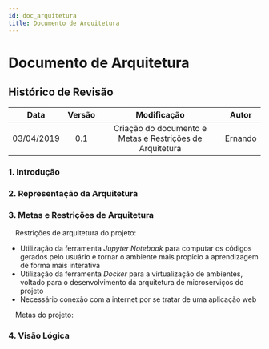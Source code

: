 ```yaml
---
id: doc_arquitetura
title: Documento de Arquitetura
---
```


# Documento de Arquitetura

## Histórico de Revisão

| **Data** | **Versão** | **Modificação** | **Autor** |
| :------: | :--------: | :-------------: | :-------: |
| 03/04/2019 | 0.1 | Criação do documento e Metas e Restrições de Arquitetura | Ernando |

### 1. Introdução

### 2. Representação da Arquitetura

### 3. Metas e Restrições de Arquitetura
<p>&emsp;Restrições de arquitetura do projeto:</p>

<ul>

<li>Utilização da ferramenta <i>Jupyter Notebook</i> para computar os códigos gerados pelo usuário e tornar o ambiente mais propício a aprendizagem de forma mais interativa</li>
<li>Utilização da ferramenta <i>Docker</i> para a virtualização de ambientes, voltado para o desenvolvimento da arquitetura de microserviços do projeto</li>
<li>Necessário conexão com a internet por se tratar de uma aplicação web</li>

</ul>

<p>&emsp;Metas do projeto:</p>

<ul>

</ul>


### 4. Visão Lógica 